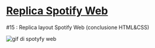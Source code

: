 # [Replica Spotify Web](https://spotifyweb.netlify.app/)
#15 : Replica layout Spotify Web (conclusione HTML&CSS)

<img src="https://github.com/momoramadori/html-css-spotifyweb/blob/master/imgmd/gif.gif" alt='gif di spotyfy web'>
